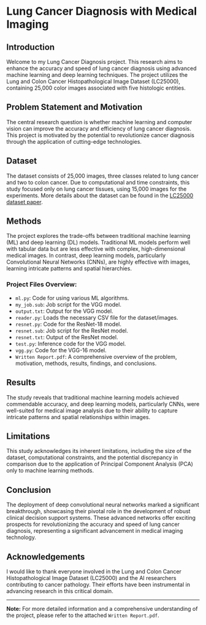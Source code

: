 # Lung Cancer Diagnosis with Medical Imaging

## Introduction
Welcome to my Lung Cancer Diagnosis project. This research aims to enhance the accuracy and speed of lung cancer diagnosis using advanced machine learning and deep learning techniques. The project utilizes the Lung and Colon Cancer Histopathological Image Dataset (LC25000), containing 25,000 color images associated with five histologic entities.

## Problem Statement and Motivation
The central research question is whether machine learning and computer vision can improve the accuracy and efficiency of lung cancer diagnosis. This project is motivated by the potential to revolutionize cancer diagnosis through the application of cutting-edge technologies.

## Dataset
The dataset consists of 25,000 images, three classes related to lung cancer and two to colon cancer. Due to computational and time constraints, this study focused only on lung cancer tissues, using 15,000 images for the experiments. More details about the dataset can be found in the [LC25000 dataset paper](https://arxiv.org/pdf/1912.12142.pdf).

## Methods
The project explores the trade-offs between traditional machine learning (ML) and deep learning (DL) models. Traditional ML models perform well with tabular data but are less effective with complex, high-dimensional medical images. In contrast, deep learning models, particularly Convolutional Neural Networks (CNNs), are highly effective with images, learning intricate patterns and spatial hierarchies.

### Project Files Overview:
- `ml.py`: Code for using various ML algorithms.
- `my_job.sub`: Job script for the VGG model.
- `output.txt`: Output for the VGG model.
- `reader.py`: Loads the necessary CSV file for the dataset/images.
- `resnet.py`: Code for the ResNet-18 model.
- `resnet.sub`: Job script for the ResNet model.
- `resnet.txt`: Output of the ResNet model.
- `test.py`: Inference code for the VGG model.
- `vgg.py`: Code for the VGG-16 model.
- `Written Report.pdf`: A comprehensive overview of the problem, motivation, methods, results, findings, and conclusions.

## Results
The study reveals that traditional machine learning models achieved commendable accuracy, and deep learning models, particularly CNNs, were well-suited for medical image analysis due to their ability to capture intricate patterns and spatial relationships within images.

## Limitations
This study acknowledges its inherent limitations, including the size of the dataset, computational constraints, and the potential discrepancy in comparison due to the application of Principal Component Analysis (PCA) only to machine learning methods.

## Conclusion
The deployment of deep convolutional neural networks marked a significant breakthrough, showcasing their pivotal role in the development of robust clinical decision support systems. These advanced networks offer exciting prospects for revolutionizing the accuracy and speed of lung cancer diagnosis, representing a significant advancement in medical imaging technology.

## Acknowledgements
I would like to thank everyone involved in the Lung and Colon Cancer Histopathological Image Dataset (LC25000) and the AI researchers contributing to cancer pathology. Their efforts have been instrumental in advancing research in this critical domain.

---
**Note:** For more detailed information and a comprehensive understanding of the project, please refer to the attached `Written Report.pdf`.
